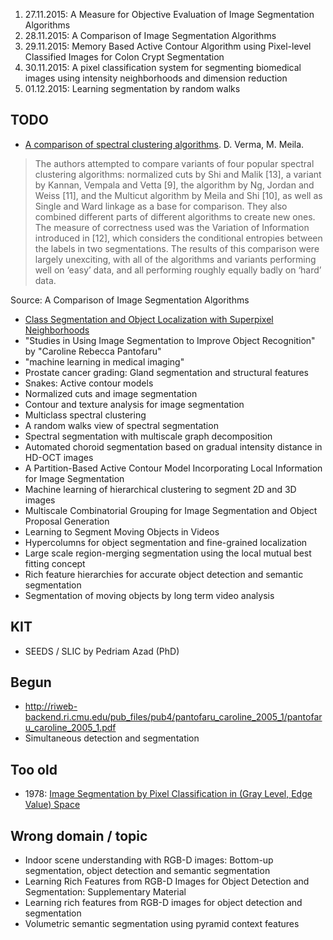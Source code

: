 1. 27.11.2015: A Measure for Objective Evaluation of Image Segmentation Algorithms
2. 28.11.2015: A Comparison of Image Segmentation Algorithms
3. 29.11.2015: Memory Based Active Contour Algorithm using Pixel-level
               Classified Images for Colon Crypt Segmentation
4. 30.11.2015: A pixel classification system for segmenting biomedical images
               using intensity neighborhoods and dimension reduction
5. 01.12.2015: Learning segmentation by random walks

## TODO
* [A comparison of spectral clustering algorithms](http://citeseerx.ist.psu.edu/viewdoc/summary?doi=10.1.1.57.6424). D. Verma, M. Meila.

> The authors attempted to compare variants of four popular spectral clustering
> algorithms: normalized cuts by Shi and Malik [13], a variant by Kannan,
> Vempala and Vetta [9], the algorithm by Ng, Jordan and Weiss [11], and the
> Multicut algorithm by Meila and Shi [10], as well as Single and Ward linkage
> as a base for comparison. They also combined different parts of different
> algorithms to create new ones. The measure of correctness used was the
> Variation of Information introduced in [12], which considers the conditional
> entropies between the labels in two segmentations. The results of this
> comparison were largely unexciting, with all of the algorithms and variants
> performing well on ‘easy’ data, and all performing roughly equally badly on
> ‘hard’ data.

Source: A Comparison of Image Segmentation Algorithms

* [Class Segmentation and Object Localization with Superpixel Neighborhoods](http://www.vision.cs.ucla.edu/papers/fulkersonVS09.pdf)
* "Studies in Using Image Segmentation to Improve Object Recognition" by "Caroline Rebecca Pantofaru"
* "machine learning in medical imaging"
* Prostate cancer grading: Gland segmentation and structural features
* Snakes: Active contour models
* Normalized cuts and image segmentation
* Contour and texture analysis for image segmentation
* Multiclass spectral clustering
* A random walks view of spectral segmentation
* Spectral segmentation with multiscale graph decomposition
* Automated choroid segmentation based on gradual intensity distance in HD-OCT
  images
* A Partition-Based Active Contour Model Incorporating Local Information for
  Image Segmentation
* Machine learning of hierarchical clustering to segment 2D and 3D images
* Multiscale Combinatorial Grouping for Image Segmentation and Object Proposal
  Generation
* Learning to Segment Moving Objects in Videos
* Hypercolumns for object segmentation and fine-grained localization
* Large scale region-merging segmentation using the local mutual best fitting
  concept
* Rich feature hierarchies for accurate object detection and semantic
  segmentation
* Segmentation of moving objects by long term video analysis


## KIT

* SEEDS / SLIC by Pedriam Azad (PhD)


## Begun
* http://riweb-backend.ri.cmu.edu/pub_files/pub4/pantofaru_caroline_2005_1/pantofaru_caroline_2005_1.pdf
* Simultaneous detection and segmentation


## Too old

* 1978: [Image Segmentation by Pixel Classification in (Gray Level, Edge Value)
  Space](http://ieeexplore.ieee.org/xpl/login.jsp?tp=&arnumber=1675208&url=http%3A%2F%2Fieeexplore.ieee.org%2Fiel5%2F12%2F35173%2F01675208.pdf%3Farnumber%3D1675208)

## Wrong domain / topic
* Indoor scene understanding with RGB-D images: Bottom-up segmentation, object
  detection and semantic segmentation
* Learning Rich Features from RGB-D Images for Object Detection and
  Segmentation: Supplementary Material
* Learning rich features from RGB-D images for object detection and
  segmentation
* Volumetric semantic segmentation using pyramid context features